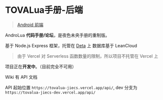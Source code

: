 # TOVALua手册-后端

> [Android 前端](https://github.com/jiesou/TOVALuaManual-Android)

AndroLua **代码手册/论坛**，是夜色未央手册的重制版。

基于 Node.js Express 框架，托管在 [Deta](https://deta.sh) 上
数据库基于 LeanCloud

> 由于 Vercel 对 Serverless 函数数量的限制，所以项目不托管在 Vercel 上

项目正在**开发中**。（目前完全不可用）

Wiki 有 API 文档

API 起始位置 `https://tovalua-jiecs.vercel.app/api/`, dev 分支为 `https://tovalua-jiecs-dev.vercel.app/api/`

